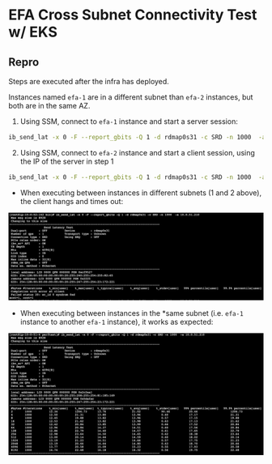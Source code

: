 # EFA Cross Subnet Connectivity Test w/ EKS

## Repro

Steps are executed after the infra has deployed.

Instances named `efa-1` are in a different subnet than `efa-2` instances, but both are in the same AZ.

1. Using SSM, connect to `efa-1` instance and start a server session:

```sh
ib_send_lat -x 0 -F --report_gbits -Q 1 -d rdmap0s31 -c SRD -n 1000  -a
```

2. Using SSM, connect to `efa-2` instance and start a client session, using the IP of the server in step 1

```sh
ib_send_lat -x 0 -F --report_gbits -Q 1 -d rdmap0s31 -c SRD -n 1000  -a <SERVER-IP>
```

- When executing between instances in different subnets (1 and 2 above), the client hangs and times out:

![alt text](fail-cross-subnet.png)

- When executing between instances in the *same subnet (i.e. `efa-1` instance to another `efa-1` instance), it works as expected:

![alt text](success-same-subnet.png)
